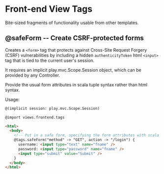 Front-end View Tags
===================

Bite-sized fragments of functionality usable from other templates.

@safeForm -- Create CSRF-protected forms
----------------------------------------

Creates a `<form>` tag that protects against Cross-Site Request Forgery
(CSRF) vulnerabilities by including a hidden `authenticityToken` html
`<input>` tag that is tied to the current user's session. 

It requires an implicit play.mvc.Scope.Session object, which can be provided
by any Controller.

Provide the usual form attributes in scala tuple syntax rather than
html syntax.

Usage:

```html
@(implicit session: play.mvc.Scope.Session)

@import views.frontend.tags

<html>
  <body>
    <!-- Put in a safe form, specifying the form attributes with scala tuple syntax --> 
    @tags.safeForm("method" -> "GET", action -> "/login") {
      username: <input type="text" name="fname" />
      password: <input type="password" name="fname" />
      <input type="submit" value="Submit" />
    }
  </body>
</html>
```
